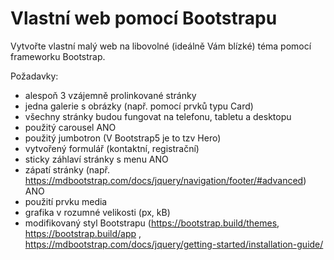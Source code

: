 # Vlastní web pomocí Bootstrapu

Vytvořte vlastní malý web na libovolné (ideálně Vám blízké) téma pomocí frameworku Bootstrap.

Požadavky:

* alespoň 3 vzájemně prolinkované stránky
* jedna galerie s obrázky (např. pomocí prvků typu Card)
* všechny stránky budou fungovat na telefonu, tabletu a desktopu
* použitý carousel ANO
* použitý jumbotron (V Bootstrap5 je to tzv Hero)
* vytvořený formulář (kontaktní, registrační)
* sticky záhlaví stránky s menu ANO
* zápatí stránky (např. https://mdbootstrap.com/docs/jquery/navigation/footer/#advanced) ANO
* použití prvku media
* grafika v rozumné velikosti (px, kB)
* modifikovaný styl Bootstrapu (https://bootstrap.build/themes, https://bootstrap.build/app , https://mdbootstrap.com/docs/jquery/getting-started/installation-guide/ 
